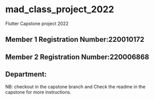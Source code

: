 # mad_class_project_2022

Flutter Capstone project 2022 

## Member 1 Registration Number:220010172

## Member 2 Registration Number:220006868

## Department:

NB: checkout in the capstone branch and Check the readme in the capstone for more instructions.<br>



